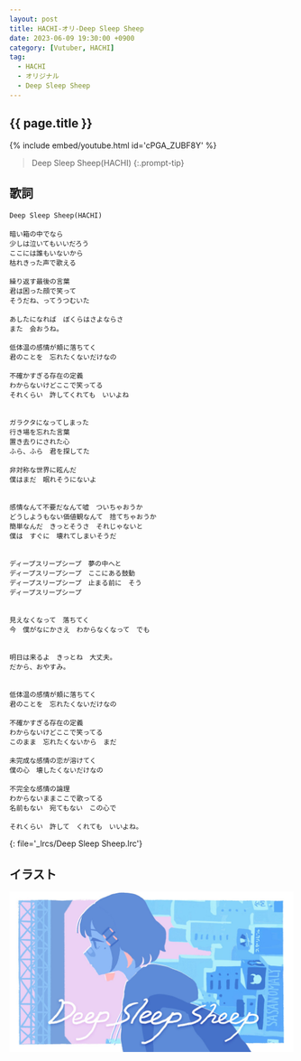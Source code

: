 ```yaml
---
layout: post
title: HACHI-オリ-Deep Sleep Sheep
date: 2023-06-09 19:30:00 +0900
category: [Vutuber, HACHI]
tag: 
  - HACHI
  - オリジナル
  - Deep Sleep Sheep
---
```


## {{ page.title }}

{% include embed/youtube.html id='cPGA_ZUBF8Y' %}

> Deep Sleep Sheep(HACHI)
{:.prompt-tip}

## 歌詞

```
Deep Sleep Sheep(HACHI)

暗い箱の中でなら
少しは泣いてもいいだろう
ここには誰もいないから
枯れきった声で歌える

繰り返す最後の言葉
君は困った顔で笑って
そうだね、ってうつむいた

あしたになれば　ぼくらはさよならさ　
また　会おうね。

低体温の感情が頬に落ちてく
君のことを　忘れたくないだけなの

不確かすぎる存在の定義
わからないけどここで笑ってる
それくらい　許してくれても　いいよね


ガラクタになってしまった
行き場を忘れた言葉
置き去りにされた心
ふら、ふら　君を探してた

非対称な世界に眩んだ
僕はまだ　眠れそうにないよ


感情なんて不要だなんて嘘　ついちゃおうか
どうしようもない価値観なんて　捨てちゃおうか
簡単なんだ　きっとそうさ　それじゃないと
僕は　すぐに　壊れてしまいそうだ


ディープスリープシープ　夢の中へと
ディープスリープシープ　ここにある鼓動
ディープスリープシープ　止まる前に　そう
ディープスリープシープ


見えなくなって　落ちてく
今　僕がなにかさえ　わからなくなって　でも


明日は来るよ　きっとね　大丈夫。
だから、おやすみ。


低体温の感情が頬に落ちてく
君のことを　忘れたくないだけなの

不確かすぎる存在の定義
わからないけどここで笑ってる
このまま　忘れたくないから　まだ

未完成な感情の恋が溶けてく
僕の心　壊したくないだけなの

不完全な感情の論理
わからないままここで歌ってる
名前もない　宛てもない　この心で

それくらい　許して　くれても　いいよね。
```
{: file='_lrcs/Deep Sleep Sheep.lrc'}

## イラスト

![Deep Sleep Sheep](/assets/img/vtuber/hachi/Deep%20Sleep%20Sheep-hachi.jpeg)
